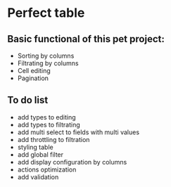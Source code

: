 # Perfect table

## Basic functional of this pet project:
* Sorting by columns
* Filtrating by columns
* Cell editing
* Pagination

## To do list 
* add types to editing
* add types to filtrating
* add multi select to fields with multi values
* add throttling to filtration
* styling table
* add global filter
* add display configuration by columns 
* actions optimization
* add validation